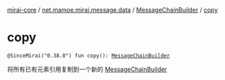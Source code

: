 [mirai-core](../../index.md) / [net.mamoe.mirai.message.data](../index.md) / [MessageChainBuilder](index.md) / [copy](./copy.md)

# copy

`@SinceMirai("0.38.0") fun copy(): `[`MessageChainBuilder`](index.md)

将所有已有元素引用复制到一个新的 [MessageChainBuilder](index.md)

